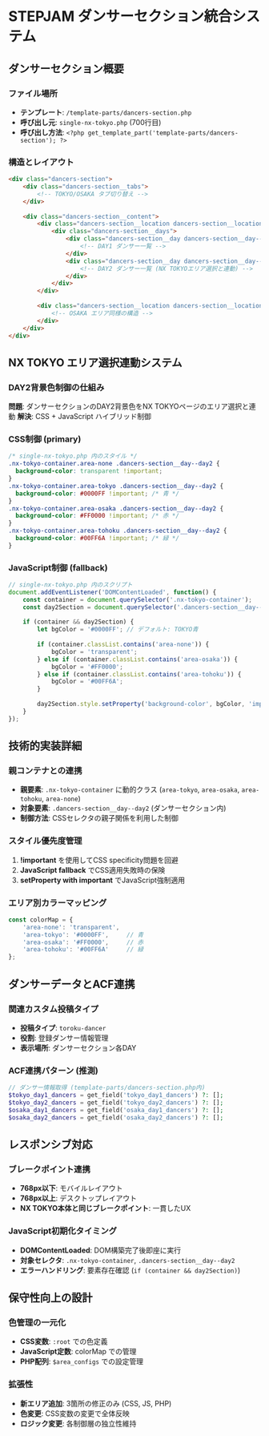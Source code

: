 # STEPJAM ダンサーセクション統合システム

## ダンサーセクション概要

### ファイル場所
- **テンプレート**: `/template-parts/dancers-section.php`
- **呼び出し元**: `single-nx-tokyo.php` (700行目)
- **呼び出し方法**: `<?php get_template_part('template-parts/dancers-section'); ?>`

### 構造とレイアウト
```html
<div class="dancers-section">
    <div class="dancers-section__tabs">
        <!-- TOKYO/OSAKA タブ切り替え -->
    </div>
    
    <div class="dancers-section__content">
        <div class="dancers-section__location dancers-section__location--tokyo">
            <div class="dancers-section__days">
                <div class="dancers-section__day dancers-section__day--day1">
                    <!-- DAY1 ダンサー一覧 -->
                </div>
                <div class="dancers-section__day dancers-section__day--day2">
                    <!-- DAY2 ダンサー一覧 (NX TOKYOエリア選択と連動) -->
                </div>
            </div>
        </div>
        
        <div class="dancers-section__location dancers-section__location--osaka">
            <!-- OSAKA エリア同様の構造 -->
        </div>
    </div>
</div>
```

## NX TOKYO エリア選択連動システム

### DAY2背景色制御の仕組み
**問題**: ダンサーセクションのDAY2背景色をNX TOKYOページのエリア選択と連動
**解決**: CSS + JavaScript ハイブリッド制御

### CSS制御 (primary)
```css
/* single-nx-tokyo.php 内のスタイル */
.nx-tokyo-container.area-none .dancers-section__day--day2 {
  background-color: transparent !important;
}
.nx-tokyo-container.area-tokyo .dancers-section__day--day2 {
  background-color: #0000FF !important; /* 青 */
}
.nx-tokyo-container.area-osaka .dancers-section__day--day2 {
  background-color: #FF0000 !important; /* 赤 */
}
.nx-tokyo-container.area-tohoku .dancers-section__day--day2 {
  background-color: #00FF6A !important; /* 緑 */
}
```

### JavaScript制御 (fallback)
```javascript
// single-nx-tokyo.php 内のスクリプト
document.addEventListener('DOMContentLoaded', function() {
    const container = document.querySelector('.nx-tokyo-container');
    const day2Section = document.querySelector('.dancers-section__day--day2');
    
    if (container && day2Section) {
        let bgColor = '#0000FF'; // デフォルト: TOKYO青
        
        if (container.classList.contains('area-none')) {
            bgColor = 'transparent';
        } else if (container.classList.contains('area-osaka')) {
            bgColor = '#FF0000';
        } else if (container.classList.contains('area-tohoku')) {
            bgColor = '#00FF6A';
        }
        
        day2Section.style.setProperty('background-color', bgColor, 'important');
    }
});
```

## 技術的実装詳細

### 親コンテナとの連携
- **親要素**: `.nx-tokyo-container` に動的クラス (`area-tokyo`, `area-osaka`, `area-tohoku`, `area-none`)
- **対象要素**: `.dancers-section__day--day2` (ダンサーセクション内)
- **制御方法**: CSSセレクタの親子関係を利用した制御

### スタイル優先度管理
1. **!important** を使用してCSS specificity問題を回避
2. **JavaScript fallback** でCSS適用失敗時の保険
3. **setProperty with important** でJavaScript強制適用

### エリア別カラーマッピング
```javascript
const colorMap = {
    'area-none': 'transparent',
    'area-tokyo': '#0000FF',     // 青
    'area-osaka': '#FF0000',     // 赤  
    'area-tohoku': '#00FF6A'     // 緑
};
```

## ダンサーデータとACF連携

### 関連カスタム投稿タイプ
- **投稿タイプ**: `toroku-dancer`
- **役割**: 登録ダンサー情報管理
- **表示場所**: ダンサーセクション各DAY

### ACF連携パターン (推測)
```php
// ダンサー情報取得 (template-parts/dancers-section.php内)
$tokyo_day1_dancers = get_field('tokyo_day1_dancers') ?: [];
$tokyo_day2_dancers = get_field('tokyo_day2_dancers') ?: [];
$osaka_day1_dancers = get_field('osaka_day1_dancers') ?: [];
$osaka_day2_dancers = get_field('osaka_day2_dancers') ?: [];
```

## レスポンシブ対応

### ブレークポイント連携
- **768px以下**: モバイルレイアウト
- **768px以上**: デスクトップレイアウト
- **NX TOKYO本体と同じブレークポイント**: 一貫したUX

### JavaScript初期化タイミング
- **DOMContentLoaded**: DOM構築完了後即座に実行
- **対象セレクタ**: `.nx-tokyo-container`, `.dancers-section__day--day2`
- **エラーハンドリング**: 要素存在確認 (`if (container && day2Section)`)

## 保守性向上の設計

### 色管理の一元化
- **CSS変数**: `:root` での色定義
- **JavaScript定数**: colorMap での管理
- **PHP配列**: `$area_configs` での設定管理

### 拡張性
- **新エリア追加**: 3箇所の修正のみ (CSS, JS, PHP)
- **色変更**: CSS変数の変更で全体反映
- **ロジック変更**: 各制御層の独立性維持